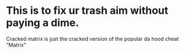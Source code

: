 # This is to fix ur trash aim without paying a dime. 
Cracked matrix is just the cracked version of the popular da hood cheat "Matrix"
